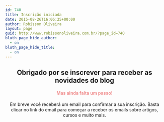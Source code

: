 ```yaml
---
id: 740
title: Inscrição iniciada
date: 2015-08-26T16:06:25+00:00
author: Robisson Oliveira
layout: page
guid: http://www.robissonoliveira.com.br/?page_id=740
bluth_page_hide_author:
  - on
bluth_page_hide_title:
  - on
---
```

<h2 style="text-align: center;">
  Obrigado por se inscrever para receber as novidades do blog
</h2>

<h4 style="text-align: center;">
  <span style="color: #f09090;">Mas ainda falta um passo!</span>
</h4>

<p style="text-align: center;">
  Em breve você receberá um email para confirmar a sua inscrição. Basta clicar no link do email para começar a receber os emails sobre artigos, cursos e muito mais.
</p>